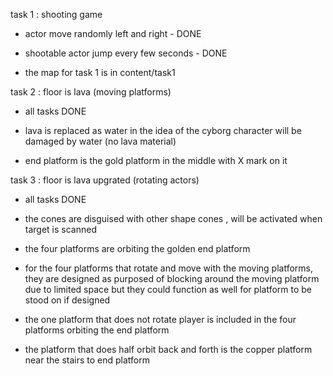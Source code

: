 task 1 : shooting game

- actor move randomly left and right - DONE
- shootable actor jump every few seconds - DONE

- the map for task 1 is in content/task1


task 2 : floor is lava (moving platforms)

- all tasks DONE

- lava is replaced as water in the idea of the cyborg character will be damaged by water
(no lava material)


- end platform is the gold platform in the middle with X mark on it


task 3 : floor is lava upgrated (rotating actors)

- all tasks DONE

- the cones are disguised with other shape cones , will be activated when target is scanned

- the four platforms are orbiting the golden end platform
 

- for the four platforms that rotate and move with the moving platforms,
they are designed as purposed of blocking around the moving platform due to limited space
but they could function as well for platform to be stood on if designed


- the one platform that does not rotate player is included in the four platforms orbiting
the end platform


- the platform that does half orbit back and forth is the copper platform near the stairs 
to end platform
